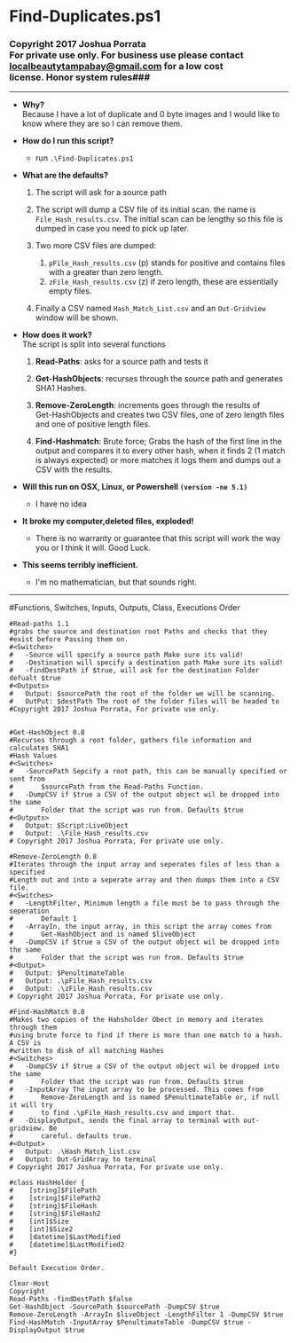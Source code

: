 # Find-Duplicates.ps1 #
### Copyright 2017 Joshua Porrata<br>For private use only. For business use please contact localbeautytampabay@gmail.com for a low cost <br>license. Honor system rules###
----------

* **Why?**<br> 
Because I have a lot of duplicate and 0 byte images and I would like to know where they are so I can remove them.

* **How do I run this script?**
	*	run  `.\Find-Duplicates.ps1`
* **What are the defaults?**
	1. The script will ask for a source path

	2. The script will dump a CSV file of its initial scan. the name is `File_Hash_results.csv`. The initial scan can be lengthy so this file is dumped in case you need to pick up later.

	3. Two more CSV files are dumped: 
		1. `pFile_Hash_results.csv` (p) stands for positive and contains files with a greater than zero length. 
		2. `zFile_Hash_results.csv` (z) if zero length, these are essentially empty files.  <br>

	4. Finally a CSV named `Hash_Match_List.csv` and an `Out-Gridview` window will be shown.

* **How does it work?**<br>The script is split into several functions

	1. **Read-Paths**: asks for a source path and tests it

	2. **Get-HashObjects**: recurses through the source path and generates SHA1 Hashes.

	3. **Remove-ZeroLength**: increments goes through the results of <br>  Get-HashObjects and creates two CSV files, one of zero length files and one of positive length files.

	4. **Find-Hashmatch**: Brute force; Grabs the hash of the first line in the output and compares it to every other hash, when it finds 2 (1 match is always expected) or more matches it logs them and dumps out a CSV with the results.

* **Will this run on OSX, Linux, or Powershell `(version -ne 5.1)`**
	
	* I have no idea

* **It broke my computer,deleted files, exploded!**
	* There is no warranty or guarantee that this script will work the way you or I think 	it will. Good Luck.
*	**This seems terribly inefficient.**
	*	I'm no mathematician, but that sounds right. 

----------
#Functions, Switches, Inputs, Outputs, Class, Executions Order

```
#Read-paths 1.1
#grabs the source and destination root Paths and checks that they 
#exist before Passing them on.
#<Switches>
#	-Source will specify a source path Make sure its valid!
#	-Destination will specify a destination path Make sure its valid!
#	-findDestPath if $true, will ask for the destination Folder defualt $true
#<Outputs>
#	Output: $sourcePath the root of the folder we will be scanning.
#	OutPut: $destPath The root of the folder files will be headed to 
#Copyright 2017 Joshua Porrata, For private use only.


#Get-HashObject 0.8
#Recurses through a root folder, gathers file information and calculates SHA1 
#Hash Values
#<Switches>
#	-SourcePath Sepcify a root path, this can be manually specified or sent from 
#		$sourcePath from the Read-Paths Function. 
#	-DumpCSV if $true a CSV of the output object wil be dropped into the same 
#		Folder that the script was run from. Defaults $true
#<Outputs>
#	Output: $Script:LiveObject
#	Output: .\File_Hash_results.csv
# Copyright 2017 Joshua Porrata, For private use only.

#Remove-ZeroLength 0.8
#Iterates through the input array and seperates files of less than a specified 
#Length out and into a seperate array and then dumps them into a CSV file. 
#<Switches>
#	-LengthFilter, Minimum length a file must be to pass through the seperation
#		Default 1
#	-ArrayIn, the input array, in this script the array comes from 
#		Get-HashObject and is named $liveObject
#	-DumpCSV if $true a CSV of the output object wil be dropped into the same 
#		Folder that the script was run from. Defaults $true
#<Output>
#	Output: $PenultimateTable
#	Output: .\pFile_Hash_results.csv
#	Output: .\zFile_Hash_results.csv
# Copyright 2017 Joshua Porrata, For private use only.

#Find-HashMatch 0.8
#Makes two copies of the Hahsholder Obect in memory and iterates through them 
#using brute force to find if there is more than one match to a hash. A CSV is 
#written to disk of all matching Hashes 
#<Switches>
#	-DumpCSV if $true a CSV of the output object wil be dropped into the same 
#		Folder that the script was run from. Defaults $true
#	-InputArray The input array to be processed. This comes from 
#		Remove-ZeroLength and is named $PenultimateTable or, if null it will try
#		to find .\pFile_Hash_results.csv and import that.
#	-DisplayOutput, sends the final array to terminal with out-gridview. Be 
#		careful. defaults true.
#<Output>
#	Output: .\Hash_Match_list.csv
#	Output: Out-GridArray to terminal 
# Copyright 2017 Joshua Porrata, For private use only.

#class HashHolder {
#    [string]$FilePath
#    [string]$FilePath2
#    [string]$FileHash
#    [string]$FileHash2
#    [int]$Size
#    [int]$Size2
#    [datetime]$LastModified
#    [datetime]$LastModified2
#}

Default Execution Order.

Clear-Host
Copyright
Read-Paths -findDestPath $false
Get-HashObject -SourcePath $sourcePath -DumpCSV $true
Remove-ZeroLength -ArrayIn $liveObject -LengthFilter 1 -DumpCSV $true
Find-HashMatch -InputArray $PenultimateTable -DumpCSV $true -DisplayOutput $true

 ```


